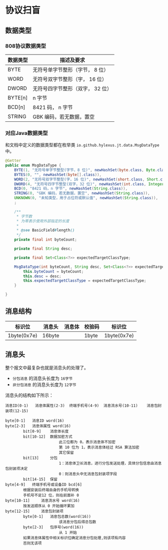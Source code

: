 # 协议扫盲
## 数据类型
### 808协议数据类型

数据类型 	|描述及要求
------------|--------------
BYTE		|无符号单字节整形（字节， 8 位）
WORD		|无符号双字节整形（字， 16 位）
DWORD		|无符号四字节整形（双字， 32 位）
BYTE[n] 	| n 字节
BCD[n] 		|8421 码， n 字节
STRING 		|GBK 编码，若无数据，置空

### 对应Java数据类型

和文档中定义的数据类型都在枚举类 `io.github.hylexus.jt.data.MsgDataType` 中。

```java
@Getter
public enum MsgDataType {
    BYTE(1, "无符号单字节整型(字节，8 位)", newHashSet(byte.class, Byte.class, int.class, Integer.class, Short.class, short.class)),
    BYTES(0, "", newHashSet(byte[].class)),
    WORD(2, "无符号双字节整型(字，16 位)", newHashSet(short.class, Short.class, int.class, Integer.class)),
    DWORD(4, "无符号四字节整型(双字，32 位)", newHashSet(int.class, Integer.class)),
    BCD(0, "8421 码，n 字节", newHashSet(String.class)),
    STRING(0, "GBK 编码，若无数据，置空", newHashSet(String.class)),
    UNKNOWN(0, "未知类型，用于占位符或默认值", newHashSet(String.class)),
    ;

    /**
     * 字节数
     * 为零表示使用外部指定的长度
     *
     * @see BasicField#length()
     */
    private final int byteCount;

    private final String desc;

    private final Set<Class<?>> expectedTargetClassType;

    MsgDataType(int byteCount, String desc, Set<Class<?>> expectedTargetClassType) {
        this.byteCount = byteCount;
        this.desc = desc;
        this.expectedTargetClassType = expectedTargetClassType;
    }

}

```

## 消息结构


标识位		|消息头		|消息体		|校验码	 	|标识位
------------|-----------|-----------|-----------|------
1byte(0x7e)	|16byte		|			|1byte		|1byte(0x7e)


## 消息头

整个报文中最复杂也就是消息头的处理了。

- `分包消息` 的消息头长度为 `16字节`
- `非分包消息` 的消息头长度为 `12字节`

消息头的结构如下所示：

```
消息ID(0-1)	消息体属性(2-3)	终端手机号(4-9)	消息流水号(10-11)	消息包封装项(12-15)

byte[0-1] 	消息ID word(16)
byte[2-3] 	消息体属性 word(16)
		bit[0-9]	消息体长度
		bit[10-12]	数据加密方式
						此三位都为 0，表示消息体不加密
						第 10 位为 1，表示消息体经过 RSA 算法加密
						其它保留
		bit[13]		分包
						1：消息体卫长消息，进行分包发送处理，具体分包信息由消息包封装项决定
						0：则消息头中无消息包封装项字段
		bit[14-15]	保留
byte[4-9] 	终端手机号或设备ID bcd[6]
		根据安装后终端自身的手机号转换
		手机号不足12 位，则在前面补 0
byte[10-11] 	消息流水号 word(16)
		按发送顺序从 0 开始循环累加
byte[12-15] 	消息包封装项
		byte[0-1]	消息包总数(word(16))
						该消息分包后得总包数
		byte[2-3]	包序号(word(16))
						从 1 开始
		如果消息体属性中相关标识位确定消息分包处理,则该项有内容
		否则无该项
```

